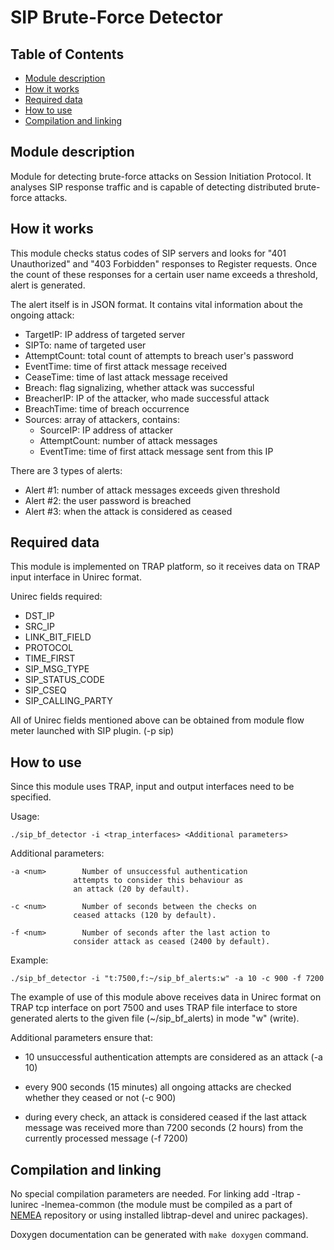 # SIP Brute-Force Detector


## Table of Contents

* [Module description](#module-description)
* [How it works](#how-it-works)
* [Required data](#required-data)
* [How to use](#how-to-use)
* [Compilation and linking](#compilation-and-linking)


## <a name="module-description">Module description</a>

Module for detecting brute-force attacks on Session Initiation Protocol.
It analyses SIP response traffic and is capable of detecting distributed
brute-force attacks.


## <a name="how-it-works">How it works</a>

This module checks status codes of SIP servers and looks for
"401 Unauthorized" and "403 Forbidden" responses to Register requests.
Once the count of these responses for a certain user name exceeds a threshold,
alert is generated.

The alert itself is in JSON format. It contains vital information about the ongoing attack:

 - TargetIP: IP address of targeted server
 - SIPTo: name of targeted user
 - AttemptCount: total count of attempts to breach user's password
 - EventTime: time of first attack message received
 - CeaseTime: time of last attack message received
 - Breach: flag signalizing, whether attack was successful
 - BreacherIP: IP of the attacker, who made successful attack
 - BreachTime: time of breach occurrence
 - Sources: array of attackers, contains:
    - SourceIP: IP address of attacker
    - AttemptCount: number of attack messages
    - EventTime: time of first attack message sent from this IP


There are 3 types of alerts:

 - Alert #1: number of attack messages exceeds given threshold
 - Alert #2: the user password is breached
 - Alert #3: when the attack is considered as ceased


## <a name="required-data">Required data</a>

This module is implemented on TRAP platform, so it receives data on
TRAP input interface in Unirec format.

Unirec fields required:

 - DST\_IP
 - SRC\_IP
 - LINK\_BIT\_FIELD
 - PROTOCOL
 - TIME\_FIRST
 - SIP\_MSG\_TYPE
 - SIP\_STATUS\_CODE
 - SIP\_CSEQ
 - SIP\_CALLING\_PARTY

All of Unirec fields mentioned above can be obtained from module flow meter launched with SIP plugin. (-p sip)

## <a name="how-to-use">How to use</a>

Since this module uses TRAP, input and output interfaces need to be specified.

Usage:

```
./sip_bf_detector -i <trap_interfaces> <Additional parameters>
```

Additional parameters:

    -a <num>		Number of unsuccessful authentication
                  attempts to consider this behaviour as
                  an attack (20 by default).

    -c <num>		Number of seconds between the checks on
                  ceased attacks (120 by default).

    -f <num>		Number of seconds after the last action to
                  consider attack as ceased (2400 by default).

Example:

```
./sip_bf_detector -i "t:7500,f:~/sip_bf_alerts:w" -a 10 -c 900 -f 7200
```

The example of use of this module above receives data in Unirec format on
TRAP tcp interface on port 7500 and uses TRAP file interface to store
generated alerts to the given file (~/sip\_bf\_alerts) in mode "w" (write).

Additional parameters ensure that:

 - 10 unsuccessful authentication attempts are considered as an attack (-a 10)

 - every 900 seconds (15 minutes) all ongoing attacks are checked whether they ceased or not (-c 900)

 - during every check, an attack is considered ceased if the last attack message was received
   more than 7200 seconds (2 hours) from the currently processed message (-f 7200)

## <a name="compilation-and-linking">Compilation and linking</a>

No special compilation parameters are needed. For linking add -ltrap -lunirec -lnemea-common
(the module must be compiled as a part of [NEMEA](https://github.com/CESNET/Nemea) repository or using installed libtrap-devel and unirec packages).

Doxygen documentation can be generated with `make doxygen` command.
